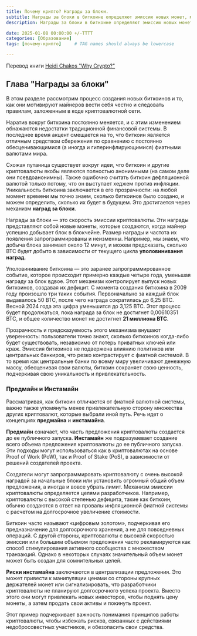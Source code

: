 ```yaml
---
title: Почему крипто? Награды за блоки.
subtitle: Награды за блоки в биткоине определяют эмиссию новых монет, мотивируя майнеров соблюдать правила сети.
description: Награды за блоки в биткоине определяют эмиссию новых монет, мотивируя майнеров соблюдать правила сети. Этот процесс прозрачен и предсказуем благодаря механизму уполовинивания, который каждые четыре года снижает награду за блок, создавая дефицит и подчеркивая ценность биткоина как средства сбережения. В отличие от фиатной системы, где центральные банки обесценивают валюту инфляцией, биткоин обеспечивает фиксированное максимальное предложение в 21 миллион монет. Такая прозрачность укрепляет доверие к биткоину как к «цифровому золоту», способному сохранять свою ценность в долгосрочной перспективе.

date: 2025-01-08 00:00:00 +/-TTTT
categories: [Образование]
tags: [почему-крипто]     # TAG names should always be lowercase

---
```


Перевод книги [Heidi Chakos "Why Crypto?"](https://shop.learningcrypto.com/products/why-crypto-e-book)


## Глава "Награды за блоки"

В этом разделе рассмотрим процесс создания новых биткоинов и то, как они мотивируют майнеров вести себя честно и следовать правилам, заложенным в коде криптовалютной сети.  

Наратив вокруг биткоина постоянно меняется, и с этим изменением обнажаются недостатки традиционной финансовой системы. В последнее время акцент смещается на то, что биткоин является отличным средством сбережения по сравнению с постоянно обесценивающимися (а иногда и гиперинфлирующимися) фиатными валютами мира.  

Схожая путаница существует вокруг идеи, что биткоин и другие криптовалюты якобы являются полностью анонимными (на самом деле они псевдоанонимны). Также ошибочно считать биткоин дефляционной валютой только потому, что он выступает хеджем против инфляции. Уникальность биткоина заключается в его прозрачности: на любой момент времени мы точно знаем, сколько биткоинов было создано, и можем определить, сколько их будет в будущем. Это достигается через механизм **наград за блоки**.  

Награды за блоки — это скорость эмиссии криптовалюты. Эти награды представляют собой новые монеты, которые создаются, когда майнер успешно добывает блок в блокчейне. Размер награды и частота их появления запрограммированы и неизменны. Например, мы знаем, что добыча блока занимает около 12 минут, и можем предсказать, сколько BTC будет добыто в зависимости от текущего цикла **уполовинивания наград**.  

Уполовинивание биткоина — это заранее запрограммированное событие, которое происходит примерно каждые четыре года, уменьшая награду за блок вдвое. Этот механизм контролирует выпуск новых биткоинов, создавая их дефицит. С момента создания биткоина в 2009 году произошло три таких события. Первоначально за каждый блок выдавалось 50 BTC, после чего награда сократилась до 6,25 BTC. Весной 2024 года эта цифра уменьшится до 3,125 BTC. Этот процесс будет продолжаться, пока награда за блок не достигнет 0,00610351 BTC, и общее количество монет не достигнет **21 миллиона BTC**.  

Прозрачность и предсказуемость этого механизма внушают уверенность: пользователи точно знают, сколько биткоинов когда-либо будет существовать, независимо от потерь приватных ключей или краж. Эмиссия биткоинов не подвержена влиянию политиков или центральных банкиров, что резко контрастирует с фиатной системой. В то время как центральные банки по всему миру увеличивают денежную массу, обесценивая свои валюты, биткоин сохраняет свою ценность, подчеркивая свою уникальность и привлекательность.

### Предмайн и Инстамайн  

Рассматривая, как биткоин отличается от фиатной валютной системы, важно также упомянуть менее привлекательную сторону множества других криптовалют, которые выбрали иной путь. Речь идет о концепциях **предмайна** и **инстамайна**.  

**Предмайн** означает, что часть предложения криптовалюты создается до ее публичного запуска. **Инстамайн** же подразумевает создание всего объема предложения криптовалюты до ее публичного запуска. Эти подходы могут использоваться как в криптовалютах на основе Proof of Work (PoW), так и Proof of Stake (PoS), в зависимости от решений создателей проекта.  

Создатели могут запрограммировать криптовалюту с очень высокой наградой за начальные блоки или установить огромный общий объем предложения, а иногда и вовсе убрать лимит. Механизм эмиссии криптовалюты определяется целями разработчиков. Например, криптовалюты с высокой степенью дефицита, такие как биткоин, обычно создаются в ответ на провалы инфляционной фиатной системы с расчетом на долгосрочное увеличение стоимости.  

Биткоин часто называют «цифровым золотом», подчеркивая его предназначение для долгосрочного хранения, а не для повседневных операций. С другой стороны, криптовалюты с высокой скоростью эмиссии или большим объемом предложения часто рекламируются как способ стимулирования активного сообщества с множеством транзакций. Однако в некоторых случаях значительный объем монет может быть создан для сомнительных целей.  

**Риски инстамайна** заключаются в централизации предложения. Это может привести к манипуляции ценами со стороны крупных держателей монет или сигнализировать, что разработчики криптовалюты не планируют долгосрочного успеха проекта. Вместо этого они могут привлекать новых инвесторов, чтобы поднять цену монеты, а затем продать свои активы и покинуть проект.  

Этот пример подчеркивает важность понимания принципов работы криптовалюты, чтобы избежать рисков, связанных с действиями недобросовестных участников, и обезопасить свои средства.